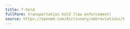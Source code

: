 ```yaml
---
title: T-hold
fullForm: transportation hold (law enforcement)
source: https://openmd.com/dictionary/abbreviations/t
---
```

